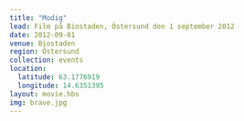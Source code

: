 ```yaml
---
title: "Modig"
lead: Film på Biostaden, Östersund den 1 september 2012
date: 2012-09-01
venue: Biostaden
region: Östersund
collection: events
location:
  latitude: 63.1776919
  longitude: 14.6351395
layout: movie.hbs
img: brave.jpg
---
```

